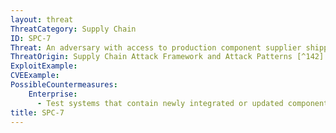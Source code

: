 ```yaml
---
layout: threat
ThreatCategory: Supply Chain
ID: SPC-7
Threat: An adversary with access to production component supplier shipping channels during transfer of system components can substitute a maliciously altered hardware component for a tested and approved component
ThreatOrigin: Supply Chain Attack Framework and Attack Patterns [^142]
ExploitExample:
CVEExample:
PossibleCountermeasures:
    Enterprise:
      - Test systems that contain newly integrated or updated components to detect incorrect function or anomalous behavior prior to production use
title: SPC-7
---
```

